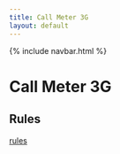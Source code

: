 ```yaml
---
title: Call Meter 3G
layout: default
---
```

{% include navbar.html %}

# Call Meter 3G

## Rules

[rules][1]

[1]: {{site.baseurl}}/rulesets
